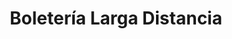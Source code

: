 ---
title: "Boletería Larga Distancia"
url: /ciudad-autonoma-de-buenos-aires/boleteria-larga-distancia/
shop: Tickets
---